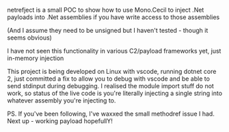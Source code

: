 netrefject is a small POC to show how to use Mono.Cecil to inject
.Net payloads into .Net assemblies if you have write access to those assemblies 

(And I assume they need to be unsigned but I haven't tested - though it seems obvious)


I have not seen this functionality in various C2/payload frameworks yet, just in-memory injection

This project is being developed on Linux with vscode, running dotnet core 2, just committed a fix to allow you to debug with vscode and be able to send stdinput during debugging. I realised the module import stuff do not work, so status of the live code is you're literally injecting a single string into whatever assembly you're injecting to.


PS. If you've been following, I've waxxed the small methodref issue I had. Next up - working payload hopefullY!

